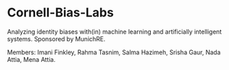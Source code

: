 # Cornell-Bias-Labs
Analyzing identity biases with(in) machine learning and artificially intelligent systems. Sponsored by MunichRE.

Members: Imani Finkley, Rahma Tasnim, Salma Hazimeh, Srisha Gaur, Nada Attia, Mena Attia.

